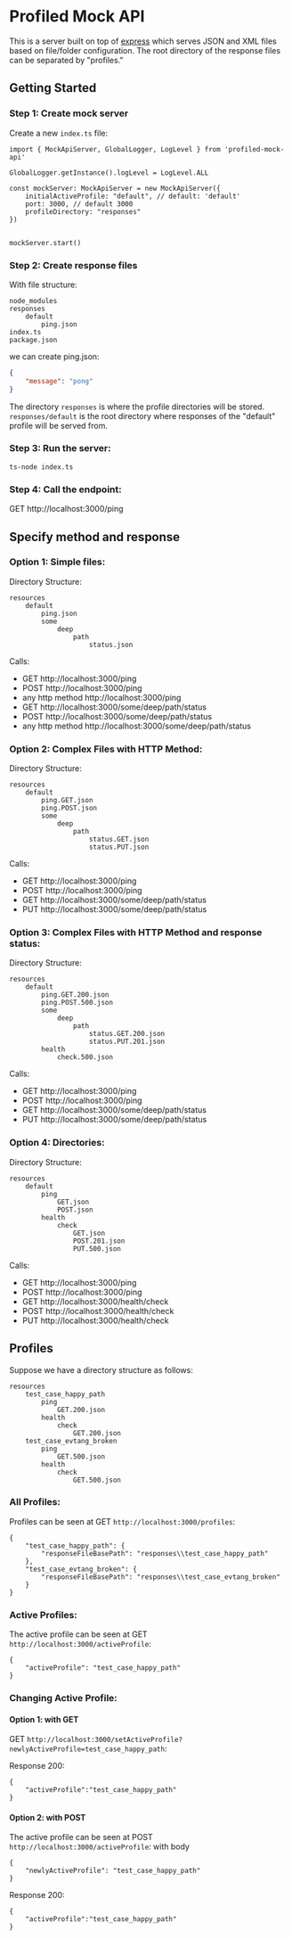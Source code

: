 # Profiled Mock API

This is a server built on top of [express](https://www.npmjs.com/package/express) which serves JSON and XML files based on file/folder configuration.
The root directory of the response files can be separated by "profiles."



## Getting Started

### Step 1: Create mock server
Create a new `index.ts` file:

```
import { MockApiServer, GlobalLogger, LogLevel } from 'profiled-mock-api'

GlobalLogger.getInstance().logLevel = LogLevel.ALL

const mockServer: MockApiServer = new MockApiServer({
    initialActiveProfile: "default", // default: 'default'
    port: 3000, // default 3000
    profileDirectory: "responses"
})


mockServer.start()
```

### Step 2: Create response files
With file structure: 

```
node_modules
responses
    default
        ping.json
index.ts
package.json

```
we can create ping.json: 
```json
{
    "message": "pong"
}
```

The directory `responses` is where the profile directories will be stored. `responses/default` is the root directory where responses of the "default" profile will be served from. 

### Step 3: Run the server:
```
ts-node index.ts
```

### Step 4: Call the endpoint:

GET http://localhost:3000/ping





## Specify method and response 

### Option 1: Simple files:
Directory Structure:
```
resources
    default
        ping.json
        some
            deep
                path
                    status.json
```
Calls:
- GET http://localhost:3000/ping
- POST http://localhost:3000/ping
- any http method http://localhost:3000/ping
- GET http://localhost:3000/some/deep/path/status
- POST http://localhost:3000/some/deep/path/status
- any http method http://localhost:3000/some/deep/path/status

### Option 2: Complex Files with HTTP Method:
Directory Structure:

```
resources
    default
        ping.GET.json
        ping.POST.json
        some
            deep
                path
                    status.GET.json
                    status.PUT.json
```
Calls:
- GET http://localhost:3000/ping
- POST http://localhost:3000/ping
- GET http://localhost:3000/some/deep/path/status
- PUT http://localhost:3000/some/deep/path/status

### Option 3: Complex Files with HTTP Method and response status:
Directory Structure:

```
resources
    default
        ping.GET.200.json
        ping.POST.500.json
        some
            deep
                path
                    status.GET.200.json
                    status.PUT.201.json
        health
            check.500.json
```
Calls:
- GET http://localhost:3000/ping
- POST http://localhost:3000/ping
- GET http://localhost:3000/some/deep/path/status
- PUT http://localhost:3000/some/deep/path/status


### Option 4: Directories:
Directory Structure:

```
resources
    default
        ping
            GET.json
            POST.json
        health
            check
                GET.json
                POST.201.json
                PUT.500.json
```

Calls:
- GET http://localhost:3000/ping
- POST http://localhost:3000/ping
- GET http://localhost:3000/health/check
- POST http://localhost:3000/health/check
- PUT http://localhost:3000/health/check


## Profiles
Suppose we have a directory structure as follows:

```
resources
    test_case_happy_path
        ping
            GET.200.json
        health
            check
                GET.200.json
    test_case_evtang_broken
        ping
            GET.500.json
        health
            check
                GET.500.json
```

### All Profiles:
Profiles can be seen at
GET ```http://localhost:3000/profiles```: 
```
{
    "test_case_happy_path": {
        "responseFileBasePath": "responses\\test_case_happy_path"
    },
    "test_case_evtang_broken": {
        "responseFileBasePath": "responses\\test_case_evtang_broken"
    }
}
```

### Active Profiles:
The active profile can be seen at
GET ```http://localhost:3000/activeProfile```: 
```
{
    "activeProfile": "test_case_happy_path"
}
```

### Changing Active Profile:


#### Option 1: with GET
GET ```http://localhost:3000/setActiveProfile?newlyActiveProfile=test_case_happy_path```: 

Response 200: 
```
{
    "activeProfile":"test_case_happy_path"
}
```

#### Option 2: with POST
The active profile can be seen at
POST ```http://localhost:3000/activeProfile```: 
with body
```
{
    "newlyActiveProfile": "test_case_happy_path"
}
```
Response 200: 
```
{
    "activeProfile":"test_case_happy_path"
}
```